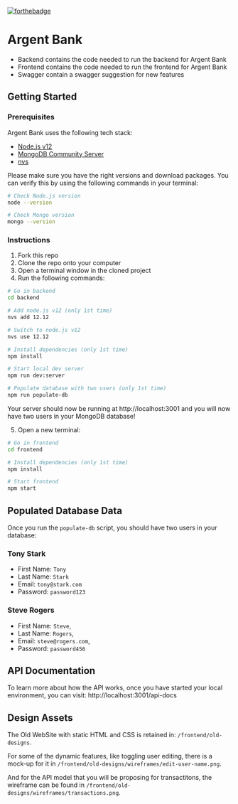[![forthebadge](https://forthebadge.com/images/badges/powered-by-coffee.svg)](https://forthebadge.com)

# Argent Bank

-   Backend contains the code needed to run the backend for Argent Bank
-   Frontend contains the code needed to run the frontend for Argent Bank
-   Swagger contain a swagger suggestion for new features

## Getting Started

### Prerequisites

Argent Bank uses the following tech stack:

-   [Node.js v12](https://nodejs.org/en/)
-   [MongoDB Community Server](https://www.mongodb.com/try/download/community)
-   [nvs](https://github.com/jasongin/nvs)

Please make sure you have the right versions and download packages. You can verify this by using the following commands in your terminal:

```bash
# Check Node.js version
node --version

# Check Mongo version
mongo --version
```

### Instructions

1. Fork this repo
2. Clone the repo onto your computer
3. Open a terminal window in the cloned project
4. Run the following commands:

```bash
# Go in backend
cd backend

# Add node.js v12 (only 1st time)
nvs add 12.12

# Switch to node.js v12
nvs use 12.12

# Install dependencies (only 1st time)
npm install

# Start local dev server
npm run dev:server

# Populate database with two users (only 1st time)
npm run populate-db
```

Your server should now be running at http://localhost:3001 and you will now have two users in your MongoDB database!

5. Open a new terminal:

```bash
# Go in frontend
cd frontend

# Install dependencies (only 1st time)
npm install

# Start frontend
npm start
```

## Populated Database Data

Once you run the `populate-db` script, you should have two users in your database:

### Tony Stark

-   First Name: `Tony`
-   Last Name: `Stark`
-   Email: `tony@stark.com`
-   Password: `password123`

### Steve Rogers

-   First Name: `Steve`,
-   Last Name: `Rogers`,
-   Email: `steve@rogers.com`,
-   Password: `password456`

## API Documentation

To learn more about how the API works, once you have started your local environment, you can visit: http://localhost:3001/api-docs

## Design Assets

The Old WebSite with static HTML and CSS is retained in: `/frontend/old-designs`.

For some of the dynamic features, like toggling user editing, there is a mock-up for it in `/frontend/old-designs/wireframes/edit-user-name.png`.

And for the API model that you will be proposing for transactitons, the wireframe can be found in `/frontend/old-designs/wireframes/transactions.png`.
